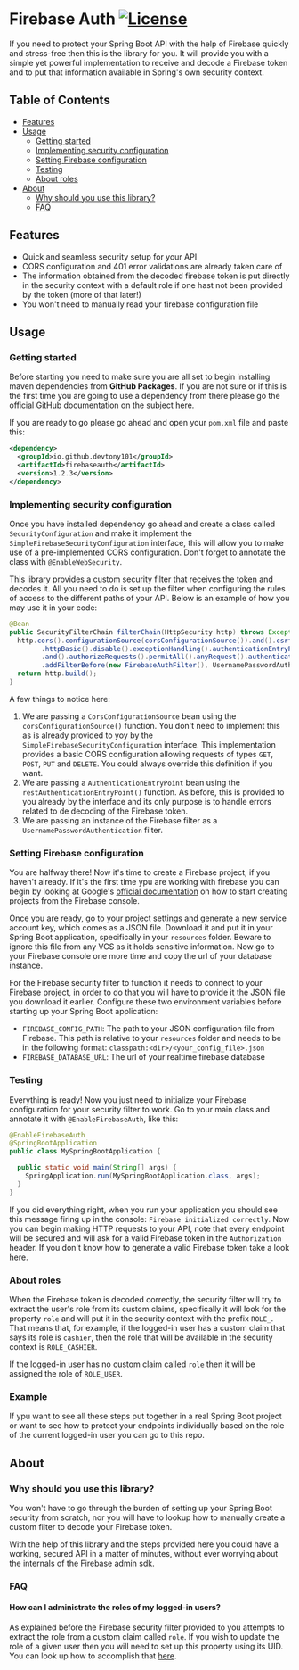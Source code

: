 # Firebase Auth [![License](https://img.shields.io/github/license/devtony101/firebaseauth?style=flat-square)](https://github.com/DevTony101/firebaseauth/blob/main/LICENSE)

If you need to protect your Spring Boot API with the help of Firebase quickly and stress-free then this is the library for you.
It will provide you with a simple yet powerful implementation to receive and decode a Firebase token and to put that information available
in Spring's own security context.

## Table of Contents
* [Features](#features)
* [Usage](#usage)
  * [Getting started](#getting-started)
  * [Implementing security configuration](#implementing-security-configuration)
  * [Setting Firebase configuration](#setting-firebase-configuration)
  * [Testing](#testing)
  * [About roles](#about-roles)
* [About](#about)
  * [Why should you use this library?](#why-should-you-use-this-library)
  * [FAQ](#faq)

## Features
- Quick and seamless security setup for your API
- CORS configuration and 401 error validations are already taken care of
- The information obtained from the decoded firebase token is put directly in the security context with a default role if one hast not been provided by the token (more of that later!)
- You won't need to manually read your firebase configuration file

## Usage
### Getting started
Before starting you need to make sure you are all set to begin installing maven
dependencies from **GitHub Packages**. If you are not sure or if this is the
first time you are going to use a dependency from there please go the
official GitHub documentation on the subject [here](https://docs.github.com/en/packages/working-with-a-github-packages-registry/working-with-the-apache-maven-registry).

If you are ready to go please go ahead and open your `pom.xml` file and paste this:
```xml
<dependency>
  <groupId>io.github.devtony101</groupId>
  <artifactId>firebaseauth</artifactId>
  <version>1.2.3</version>
</dependency>
```
### Implementing security configuration
Once you have installed dependency go ahead and create a class called `SecurityConfiguration` and make it implement the `SimpleFirebaseSecurityConfiguration` interface, this will allow you
to make use of a pre-implemented CORS configuration. Don't forget to annotate the class with `@EnableWebSecurity`.

This library provides a custom security filter that receives the token and decodes it. All you need to do is set up the filter when configuring the rules of access to the different
paths of your API. Below is an example of how you may use it in your code:

```java
@Bean
public SecurityFilterChain filterChain(HttpSecurity http) throws Exception {
  http.cors().configurationSource(corsConfigurationSource()).and().csrf().disable().formLogin().disable()
        .httpBasic().disable().exceptionHandling().authenticationEntryPoint(restAuthenticationEntryPoint())
        .and().authorizeRequests().permitAll().anyRequest().authenticated().and()
        .addFilterBefore(new FirebaseAuthFilter(), UsernamePasswordAuthenticationFilter.class);
  return http.build();
}
```

A few things to notice here:
1. We are passing a `CorsConfigurationSource` bean using the `corsConfigurationSource()` function. You don't need to implement this as is already provided to yoy by the `SimpleFirebaseSecurityConfiguration` interface. This implementation provides a basic CORS configuration allowing requests of types `GET`, `POST`, `PUT` and `DELETE`. You could always override this definition if you want.
2. We are passing a `AuthenticationEntryPoint` bean using the `restAuthenticationEntryPoint()` function. As before, this is provided to you already by the interface and its only purpose is to handle errors related to de decoding of the Firebase token.
3. We are passing an instance of the Firebase filter as a `UsernamePasswordAuthentication` filter.

### Setting Firebase configuration
You are halfway there! Now it's time to create a Firebase project, if you haven't already. If it's the first time ypu are working with firebase
you can begin by looking at Google's [official documentation](https://firebase.google.com/docs/projects/learn-more#setting_up_a_firebase_project_and_registering_apps) on how to start creating projects from the Firebase console.

Once you are ready, go to your project settings and generate a new service account key, which comes as a JSON file. Download it and put it in your Spring Boot application, specifically in your `resources` folder. Beware to ignore this file from any VCS as it holds sensitive information.
Now go to your Firebase console one more time and copy the url of your database instance.

For the Firebase security filter to function it needs to connect to your Firebase project, in order to do that you will have to provide it the JSON file you download it earlier. Configure these two environment variables before starting up your Spring Boot application:

- `FIREBASE_CONFIG_PATH`: The path to your JSON configuration file from Firebase. This path is relative to your `resources` folder and needs to be in the following format: `classpath:<dir>/<your_config_file>.json`
- `FIREBASE_DATABASE_URL`: The url of your realtime firebase database

### Testing
Everything is ready! Now you just need to initialize your Firebase configuration for your security filter to work. Go to your main class and annotate it with `@EnableFirebaseAuth`, like this:
```java
@EnableFirebaseAuth
@SpringBootApplication
public class MySpringBootApplication {

  public static void main(String[] args) {
    SpringApplication.run(MySpringBootApplication.class, args);
  }
}
```

If you did everything right, when you run your application you should see this message firing up in the console: `Firebase initialized correctly`.
Now you can begin making HTTP requests to your API, note that every endpoint will be secured and will ask for a valid Firebase token in the `Authorization` header. If you don't know how to generate a valid Firebase token take a look [here](https://firebase.google.com/docs/auth/admin/manage-users#create_a_user).

### About roles
When the Firebase token is decoded correctly, the security filter will try to extract the user's role from its custom claims, specifically it will look for the property `role` and will put it in the security context with the prefix `ROLE_`. That means that,
for example, if the logged-in user has a custom claim that says its role is `cashier`, then the role that will be available in the security context is `ROLE_CASHIER`.

If the logged-in user has no custom claim called `role` then it will be assigned the role of `ROLE_USER`.

### Example
If ypu want to see all these steps put together in a real Spring Boot project or want to see how  to protect your endpoints individually based on the role of the current logged-in user you can go to this repo.

## About
### Why should you use this library?
You won't have to go through the burden of setting up your Spring Boot security from scratch, nor you will have to lookup how to manually create a custom filter to decode your Firebase token.

With the help of this library and the steps provided here you could have a working, secured API in a matter of minutes, without ever worrying about the internals of the Firebase admin sdk.
### FAQ
#### How can I administrate the roles of my logged-in users?
As explained before the Firebase security filter provided to you attempts to extract the role from a custom claim called `role`. If you wish to update the role 
of a given user then you will need to set up this property using its UID. You can look up how to accomplish that [here](https://firebase.google.com/docs/auth/admin/custom-claims#set_and_validate_custom_user_claims_via_the_admin_sdk).